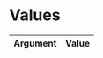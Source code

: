 # Values

<table>
<thead>
<tr>
<th>Argument</th>
<th>Value</th>
</tr>
</thead>
<tbody id='tablevalues'>
</tbody>
</table>


<script>
params = window.location.search.substr(1)
console.log(params)
param_arr = params.split("&")

for (var i=0; i<param_arr.length; i++) {
    couple = param_arr[i].split("=");
    tr = document.createElement('tr');
    arg = document.createElement('td');
    arg.innerHTML = couple[0];
    val = document.createElement('td');
    val.innerHTML = couple[1];
    tr.appendChild(arg)
    tr.appendChild(val)
    document.getElementById('tablevalues').appendChild(tr)
}
</script>